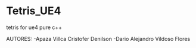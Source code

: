 # Tetris_UE4
tetris for ue4 pure c++

AUTORES:
-Apaza Villca Cristofer Denilson
-Dario Alejandro Vildoso Flores
